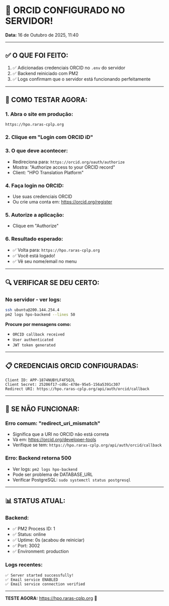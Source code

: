 # 🎉 ORCID CONFIGURADO NO SERVIDOR!

**Data:** 16 de Outubro de 2025, 11:40

---

## ✅ **O QUE FOI FEITO:**

1. ✅ Adicionadas credenciais ORCID no `.env` do servidor
2. ✅ Backend reiniciado com PM2
3. ✅ Logs confirmam que o servidor está funcionando perfeitamente

---

## 🧪 **COMO TESTAR AGORA:**

### **1. Abra o site em produção:**
```
https://hpo.raras-cplp.org
```

### **2. Clique em "Login com ORCID iD"**

### **3. O que deve acontecer:**
- Redireciona para: `https://orcid.org/oauth/authorize`
- Mostra: "Authorize access to your ORCID record"
- Client: "HPO Translation Platform"

### **4. Faça login no ORCID:**
- Use suas credenciais ORCID
- Ou crie uma conta em: https://orcid.org/register

### **5. Autorize a aplicação:**
- Clique em "Authorize"

### **6. Resultado esperado:**
- ✅ Volta para: `https://hpo.raras-cplp.org`
- ✅ Você está logado!
- ✅ Vê seu nome/email no menu

---

## 🔍 **VERIFICAR SE DEU CERTO:**

### **No servidor - ver logs:**
```bash
ssh ubuntu@200.144.254.4
pm2 logs hpo-backend --lines 50
```

**Procure por mensagens como:**
- `ORCID callback received`
- `User authenticated`
- `JWT token generated`

---

## 📋 **CREDENCIAIS ORCID CONFIGURADAS:**

```
Client ID: APP-1874NUBYLF4F5QJL
Client Secret: 25206f17-cd6c-478e-95e5-156a5391c307
Redirect URI: https://hpo.raras-cplp.org/api/auth/orcid/callback
```

---

## 🚨 **SE NÃO FUNCIONAR:**

### **Erro comum: "redirect_uri_mismatch"**
- Significa que a URI no ORCID não está correta
- Vá em: https://orcid.org/developer-tools
- Verifique se tem: `https://hpo.raras-cplp.org/api/auth/orcid/callback`

### **Erro: Backend retorna 500**
- Ver logs: `pm2 logs hpo-backend`
- Pode ser problema de DATABASE_URL
- Verificar PostgreSQL: `sudo systemctl status postgresql`

---

## 📊 **STATUS ATUAL:**

### **Backend:**
- ✅ PM2 Process ID: 1
- ✅ Status: online
- ✅ Uptime: 0s (acabou de reiniciar)
- ✅ Port: 3002
- ✅ Environment: production

### **Logs recentes:**
```
✅ Server started successfully!
✅ Email service ENABLED
✅ Email service connection verified
```

---

**TESTE AGORA:** https://hpo.raras-cplp.org 🚀
